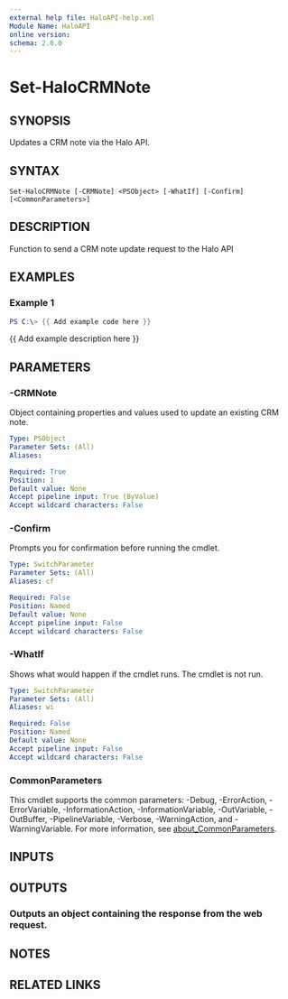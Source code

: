 ```yaml
---
external help file: HaloAPI-help.xml
Module Name: HaloAPI
online version:
schema: 2.0.0
---
```


# Set-HaloCRMNote

## SYNOPSIS
Updates a CRM note via the Halo API.

## SYNTAX

```
Set-HaloCRMNote [-CRMNote] <PSObject> [-WhatIf] [-Confirm] [<CommonParameters>]
```

## DESCRIPTION
Function to send a CRM note update request to the Halo API

## EXAMPLES

### Example 1
```powershell
PS C:\> {{ Add example code here }}
```

{{ Add example description here }}

## PARAMETERS

### -CRMNote
Object containing properties and values used to update an existing CRM note.

```yaml
Type: PSObject
Parameter Sets: (All)
Aliases:

Required: True
Position: 1
Default value: None
Accept pipeline input: True (ByValue)
Accept wildcard characters: False
```

### -Confirm
Prompts you for confirmation before running the cmdlet.

```yaml
Type: SwitchParameter
Parameter Sets: (All)
Aliases: cf

Required: False
Position: Named
Default value: None
Accept pipeline input: False
Accept wildcard characters: False
```

### -WhatIf
Shows what would happen if the cmdlet runs.
The cmdlet is not run.

```yaml
Type: SwitchParameter
Parameter Sets: (All)
Aliases: wi

Required: False
Position: Named
Default value: None
Accept pipeline input: False
Accept wildcard characters: False
```

### CommonParameters
This cmdlet supports the common parameters: -Debug, -ErrorAction, -ErrorVariable, -InformationAction, -InformationVariable, -OutVariable, -OutBuffer, -PipelineVariable, -Verbose, -WarningAction, and -WarningVariable. For more information, see [about_CommonParameters](http://go.microsoft.com/fwlink/?LinkID=113216).

## INPUTS

## OUTPUTS

### Outputs an object containing the response from the web request.
## NOTES

## RELATED LINKS
